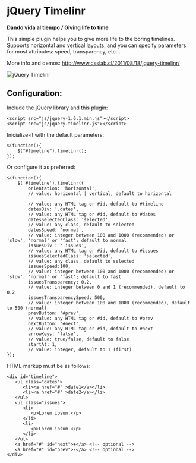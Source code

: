 jQuery Timelinr
=============

**Dando vida al tiempo / Giving life to time**

This simple plugin helps you to give more life to the boring timelines. Supports horizontal and vertical layouts, and you can specify parameters for most attributes: speed, transparency, etc...

More info and demos: http://www.csslab.cl/2011/08/18/jquery-timelinr/

![jQuery Timelinr](http://www.csslab.cl/wp-content/uploads/2011/08/Screen-Shot-2012-08-03-at-12.19.30-700x342.png "Dando vida al tiempo / Giving life to time")

Configuration:
-------

Include the jQuery library and this plugin:

	<script src="js/jquery-1.6.1.min.js"></script>
	<script src="js/jquery.timelinr.js"></script>

Inicialize-it with the default parameters:

	$(function(){
   		$("#timeline").timelinr();
	});

Or configure it as preferred:

	$(function(){
		$('#timeline').timelinr({
			orientation: 'horizontal',
			// value: horizontal | vertical, default to horizontal
	
			// value: any HTML tag or #id, default to #timeline
			datesDiv: '.dates',
			// value: any HTML tag or #id, default to #dates
			datesSelectedClass: 'selected',
			// value: any class, default to selected
			datesSpeed: 'normal',
			// value: integer between 100 and 1000 (recommended) or 'slow', 'normal' or 'fast'; default to normal
			issuesDiv : '.issues',
			// value: any HTML tag or #id, default to #issues
			issuesSelectedClass: 'selected',
			// value: any class, default to selected
			issuesSpeed:100,
			// value: integer between 100 and 1000 (recommended) or 'slow', 'normal' or 'fast'; default to fast
			issuesTransparency: 0.2,
			// value: integer between 0 and 1 (recommended), default to 0.2
			issuesTransparencySpeed: 500,
			// value: integer between 100 and 1000 (recommended), default to 500 (normal)
			prevButton: '#prev',
			// value: any HTML tag or #id, default to #prev
			nextButton: '#next',
			// value: any HTML tag or #id, default to #next
			arrowKeys: 'false',
			// value: true/false, default to false
			startAt: 1,
			// value: integer, default to 1 (first)
	});

HTML markup must be as follows:

	<div id="timeline">
	   <ul class="dates">
	      <li><a href="#" >date1</a></li>
	      <li><a href="#" >date2</a></li>
	   </ul>
	   <ul class="issues">
	      <li>
	         <p>Lorem ipsum.</p>
	      </li>
	      <li>
	         <p>Lorem ipsum.</p>
	      </li>
	   </ul>
	   <a href="#" id="next">+</a> <!-- optional -->
	   <a href="#" id="prev">-</a> <!-- optional -->
	</div>
